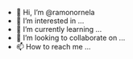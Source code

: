 - 👋 Hi, I’m @ramonornela
- 👀 I’m interested in ...
- 🌱 I’m currently learning ...
- 💞️ I’m looking to collaborate on ...
- 📫 How to reach me ...

<!---
ramonornela/ramonornela is a ✨ special ✨ repository because its `README.md` (this file) appears on your GitHub profile.
You can click the Preview link to take a look at your changes.
--->
